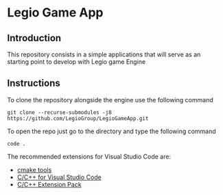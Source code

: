 # Legio Game App

## Introduction

This repository consists in a simple applications that will serve as an starting point to develop with Legio game Engine

## Instructions

To clone the repository alongside the engine use the following command

```
git clone --recurse-submodules -j8 https://github.com/LegioGroup/LegioGameApp.git
```

To open the repo just go to the directory and type the following command
```
code .
```

The recommended extensions for Visual Studio Code are:

-  [cmake tools](https://marketplace.visualstudio.com/items?itemName=ms-vscode.cmake-tools)
-  [C/C++ for Visual Studio Code](https://marketplace.visualstudio.com/items?itemName=ms-vscode.cpptools)
-  [C/C++ Extension Pack](https://marketplace.visualstudio.com/items?itemName=ms-vscode.cpptools-extension-pack)
